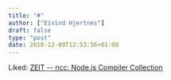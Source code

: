 ```yaml
---
title: "#"
author: ["Eivind Hjertnes"]
draft: false
type: "post"
date: 2018-12-09T12:53:56+01:00
---
```


Liked: [ZEIT -- ncc: Node.js Compiler
Collection](https://zeit.co/blog/ncc)
